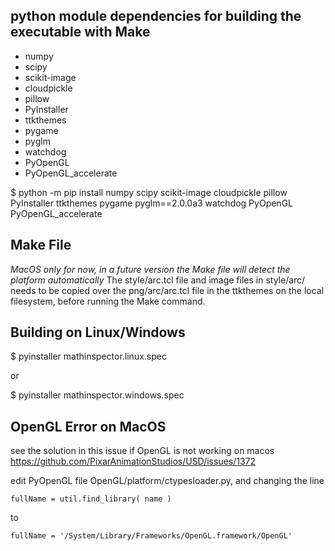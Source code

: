 ## python module dependencies for building the executable with Make
- numpy
- scipy
- scikit-image
- cloudpickle
- pillow
- PyInstaller
- ttkthemes
- pygame
- pyglm
- watchdog
- PyOpenGL
- PyOpenGL_accelerate

$ python -m pip install numpy  scipy  scikit-image  cloudpickle  pillow  PyInstaller  ttkthemes  pygame  pyglm==2.0.0a3  watchdog  PyOpenGL  PyOpenGL_accelerate 

## Make File 
*MacOS only for now, in a future version the Make file will detect the platform automatically*
The style/arc.tcl file and image files in style/arc/ needs to be copied over the png/arc/arc.tcl file in the ttkthemes
on the local filesystem, before running the Make command.

## Building on Linux/Windows
$ pyinstaller mathinspector.linux.spec

or

$ pyinstaller mathinspector.windows.spec

## OpenGL Error on MacOS
see the solution in this issue if OpenGL is not working on macos https://github.com/PixarAnimationStudios/USD/issues/1372

edit PyOpenGL file OpenGL/platform/ctypesloader.py, and changing the line

```fullName = util.find_library( name )```

to

```fullName = '/System/Library/Frameworks/OpenGL.framework/OpenGL'```

